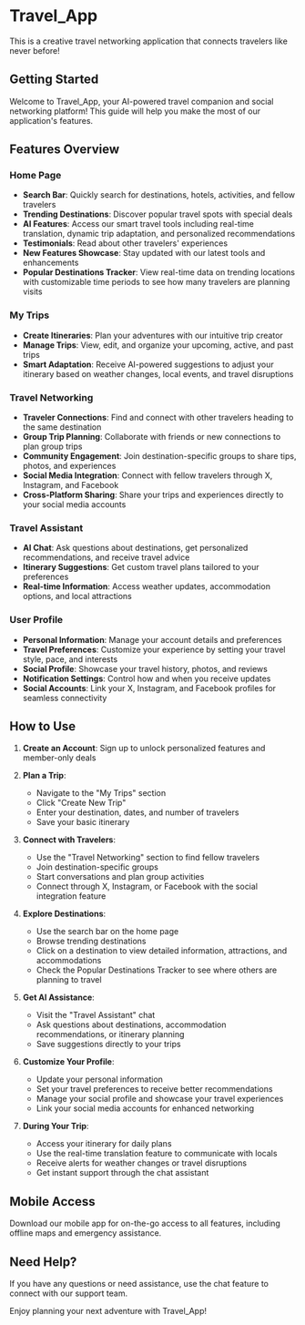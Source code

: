 # Travel_App
This is a creative travel networking application that connects travelers like never before!

## Getting Started

Welcome to Travel_App, your AI-powered travel companion and social networking platform! This guide will help you make the most of our application's features.

## Features Overview

### Home Page
- **Search Bar**: Quickly search for destinations, hotels, activities, and fellow travelers
- **Trending Destinations**: Discover popular travel spots with special deals
- **AI Features**: Access our smart travel tools including real-time translation, dynamic trip adaptation, and personalized recommendations
- **Testimonials**: Read about other travelers' experiences
- **New Features Showcase**: Stay updated with our latest tools and enhancements
- **Popular Destinations Tracker**: View real-time data on trending locations with customizable time periods to see how many travelers are planning visits

### My Trips
- **Create Itineraries**: Plan your adventures with our intuitive trip creator
- **Manage Trips**: View, edit, and organize your upcoming, active, and past trips
- **Smart Adaptation**: Receive AI-powered suggestions to adjust your itinerary based on weather changes, local events, and travel disruptions

### Travel Networking
- **Traveler Connections**: Find and connect with other travelers heading to the same destination
- **Group Trip Planning**: Collaborate with friends or new connections to plan group trips
- **Community Engagement**: Join destination-specific groups to share tips, photos, and experiences
- **Social Media Integration**: Connect with fellow travelers through X, Instagram, and Facebook
- **Cross-Platform Sharing**: Share your trips and experiences directly to your social media accounts

### Travel Assistant
- **AI Chat**: Ask questions about destinations, get personalized recommendations, and receive travel advice
- **Itinerary Suggestions**: Get custom travel plans tailored to your preferences
- **Real-time Information**: Access weather updates, accommodation options, and local attractions

### User Profile
- **Personal Information**: Manage your account details and preferences
- **Travel Preferences**: Customize your experience by setting your travel style, pace, and interests
- **Social Profile**: Showcase your travel history, photos, and reviews
- **Notification Settings**: Control how and when you receive updates
- **Social Accounts**: Link your X, Instagram, and Facebook profiles for seamless connectivity

## How to Use

1. **Create an Account**: Sign up to unlock personalized features and member-only deals

2. **Plan a Trip**:
   - Navigate to the "My Trips" section
   - Click "Create New Trip"
   - Enter your destination, dates, and number of travelers
   - Save your basic itinerary

3. **Connect with Travelers**:
   - Use the "Travel Networking" section to find fellow travelers
   - Join destination-specific groups
   - Start conversations and plan group activities
   - Connect through X, Instagram, or Facebook with the social integration feature

4. **Explore Destinations**:
   - Use the search bar on the home page
   - Browse trending destinations
   - Click on a destination to view detailed information, attractions, and accommodations
   - Check the Popular Destinations Tracker to see where others are planning to travel

5. **Get AI Assistance**:
   - Visit the "Travel Assistant" chat
   - Ask questions about destinations, accommodation recommendations, or itinerary planning
   - Save suggestions directly to your trips

6. **Customize Your Profile**:
   - Update your personal information
   - Set your travel preferences to receive better recommendations
   - Manage your social profile and showcase your travel experiences
   - Link your social media accounts for enhanced networking

7. **During Your Trip**:
   - Access your itinerary for daily plans
   - Use the real-time translation feature to communicate with locals
   - Receive alerts for weather changes or travel disruptions
   - Get instant support through the chat assistant

## Mobile Access

Download our mobile app for on-the-go access to all features, including offline maps and emergency assistance.

## Need Help?

If you have any questions or need assistance, use the chat feature to connect with our support team.

Enjoy planning your next adventure with Travel_App!
